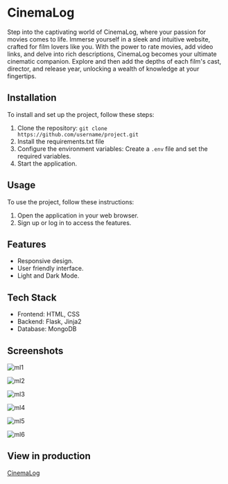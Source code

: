 # CinemaLog
Step into the captivating world of CinemaLog, where your passion for movies comes to life.
Immerse yourself in a sleek and intuitive website, crafted for film lovers like you. 
With the power to rate movies, add video links, and delve into rich descriptions, 
CinemaLog becomes your ultimate cinematic companion. 
Explore and then add the depths of each film's cast, director, and release year, unlocking a wealth of knowledge at your fingertips. 
## Installation

To install and set up the project, follow these steps:

1. Clone the repository: `git clone https://github.com/username/project.git`
2. Install the requirements.txt file
3. Configure the environment variables: Create a `.env` file and set the required variables.
4. Start the application.
   
## Usage

To use the project, follow these instructions:

1. Open the application in your web browser.
2. Sign up or log in to access the features.

## Features

- Responsive design.
- User friendly interface.
- Light and Dark Mode.


## Tech Stack

- Frontend: HTML, CSS
- Backend: Flask, Jinja2
- Database: MongoDB
  
## Screenshots
![ml1](https://github.com/Vishrutisharma0/CinemaLog/assets/83419687/feee469d-ab0a-4d3c-9cf6-99e9856ca4c5)

![ml2](https://github.com/Vishrutisharma0/CinemaLog/assets/83419687/33fec531-c90e-4f4c-9f7d-546b9b61eab7)

![ml3](https://github.com/Vishrutisharma0/CinemaLog/assets/83419687/9ff585e8-20f5-4394-8005-20ec3b913101)

![ml4](https://github.com/Vishrutisharma0/CinemaLog/assets/83419687/8ed08c14-b60d-40d6-b9cc-e7c5f5c67670)

![ml5](https://github.com/Vishrutisharma0/CinemaLog/assets/83419687/9391deaf-8822-4135-89c7-6d5a48a1410c)

![ml6](https://github.com/Vishrutisharma0/CinemaLog/assets/83419687/d10fc51d-2d8c-4948-983d-c0cc4a002118)



## View in production
[CinemaLog](https://cinemalog.onrender.com/)
